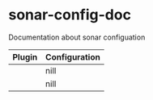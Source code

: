 # sonar-config-doc
Documentation about sonar configuation

| Plugin  | Configuration |
| ------------- | ------------- |
|  | nill  |
|  | nill  | 
